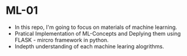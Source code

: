 # ML-01

- In this repo, I'm going to focus on materials of machine learning.
- Pratical Implementation of ML-Concepts and Deplying them using FLASK - mircro framework in python.
- Indepth understanding of each machine learing alogrithms.
